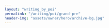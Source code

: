 ```yaml
---
layout: "writing_by_poi"
permalink: "/writing/poi/grand-pre"
header-img: "assets/owner/hero/archive-bg.jpg"
---
```

